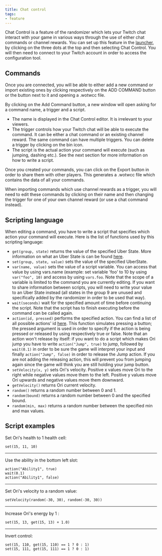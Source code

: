 ```yaml
---
title: Chat control
tags:
- feature
---
```


Chat Control is a feature of the randomizer which lets your Twitch chat interact with your game in various ways through the use of either chat commands or channel rewards. You can set up this feature in the [launcher](/features/launcher), by clicking on the three dots at the top and then selecting Chat Control. You will then need to connect to your Twitch account in order to access the configuration tool.

## Commands

Once you are connected, you will be able to either add a new command or import existing ones by clicking respectively on the ADD COMMAND button or the button next to it and opening a .wotwcc file.

By clicking on the Add Command button, a new window will open asking for a command name, a trigger and a script.
* The name is displayed in the Chat Control editor. It is irrelevant to your viewers.
* The trigger controls how your Twitch chat will be able to execute the command. It can be either a chat command or an existing channel reward. The same command can have multiple triggers. You can delete a trigger by clicking on the bin icon.
* The script is the actual action your command will execute (such as jumping, dashing etc.). See the next section for more information on how to write a script.

Once you created your commands, you can click on the Export button in order to share them with other players. This generates a .wotwcc file which contains the data of all your commands.

When importing commands which use channel rewards as a trigger, you will need to edit these commands by clicking on their name and then changing the trigger for one of your own channel reward (or use a chat command instead).

## Scripting language

When editing a command, you have to write a script that specifies which action your command will execute. Here is the list of functions used by this scripting language:
* `get(group, state)` returns the value of the specified Uber State. More information on what an Uber State is can be found [here](https://docs.google.com/document/d/1IR1DHnbtO8rydCLEgFh-yp3iRkzZbFAG-EmR5hxrfmU/edit#heading=h.ja4e5amk5hbm). 
* `set(group, state, value)` sets the value of the specified UberState.
* `var(name, value)` sets the value of a script variable. You can access that value by using vars.name (example: set variable 'foo' to 10 by using `var("foo", 10)` and access by using `vars.foo`. Note that the scope of a variable is limited to the command you are currently editing. If you want to share information between scripts, you will need to write your value to an Uber State instead (all states in the group 9 are unused and specifically added by the randomizer in order to be used that way).
* `wait(seconds)` wait for the specified amount of time before continuing the script. Note that the script has to finish executing before the command can be called again.
* `action(id, pressed)` performs the specified action. You can find a list of all possible actions' id [here](https://github.com/ori-community/wotw-rando-client/blob/main/projects/Core/enums/actions.h). This function simulates pressing a button; the pressed argument is used in order to specify if the action is being pressed or released by using respectively true or false. Note that an action won't release by itself: if you want to do a script which makes Ori jump you have to write `action("Jump", true)` to jump, followed by `wait(0.1)` in order to be sure the game will interpret your input and finally `action("Jump", false)` in order to release the Jump action. If you are not adding the releasing action, this will prevent you from jumping again since the game will think you are still holding your jump button.
* `setVelocity(x, y)` sets Ori's velocity. Positive x values move Ori to the right while negative values move them to the left. Positive y values move Ori upwards and negative values move them downward.
* `getVelocity()` returns Ori current velocity.
* `random()` returns a random number between 0 and 1.
* `random(bound)` returns a random number between 0 and the specified bound.
* `random(min, max)` returns a random number between the specified min and max values.

## Script examples

Set Ori's health to 1 health cell:
```
set(15, 11, 10)
```
--- 

Use the ability in the bottom left slot:
```
action("Ability1", true)
wait(0.1)
action("Ability1", false)
```
--- 

Set Ori's velocity to a random value:
```
setVelocity(random(-30, 30), random(-30, 30))
```
---

Increase Ori's energy by 1 :
```
set(15, 13, get(15, 13) + 1.0)
```
---

Invert control:
```
set(15, 110, get(15, 110) == 1 ? 0 : 1)
set(15, 111, get(15, 111) == 1 ? 0 : 1)
```
